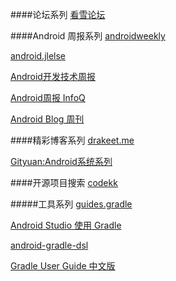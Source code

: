 ####论坛系列
[看雪论坛](http://bbs.pediy.com/)


####Android 周报系列
[androidweekly](http://androidweekly.net/)

[android.jlelse](https://android.jlelse.eu/)

[Android开发技术周报](http://www.androidweekly.cn/)

[Android周报  InfoQ](http://www.infoq.com/cn/android-weekly/)

[Android Blog 周刊](http://www.androidblog.cn/)

####精彩博客系列
[drakeet.me](http://drakeet.me/)

[Gityuan:Android系统系列](https://design-patterns.readthedocs.io/)

####开源项目搜索
[codekk](http://p.codekk.com/)




#####工具系列
[guides.gradle](https://guides.gradle.org/)

[Android Studio 使用 Gradle](https://developer.android.com/studio/build/index.html?hl=zh-cn)


[android-gradle-dsl](https://google.github.io/android-gradle-dsl/current/index.html)

[Gradle User Guide 中文版](https://www.gitbook.com/book/dongchuan/gradle-user-guide-/details)

